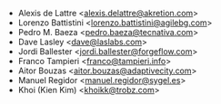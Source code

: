 - Alexis de Lattre \<<alexis.delattre@akretion.com>\>
- Lorenzo Battistini \<<lorenzo.battistini@agilebg.com>\>
- Pedro M. Baeza \<<pedro.baeza@tecnativa.com>\>
- Dave Lasley \<<dave@laslabs.com>\>
- Jordi Ballester \<<jordi.ballester@forgeflow.com>\>
- Franco Tampieri \<<franco@tampieri.info>\>
- Aitor Bouzas \<<aitor.bouzas@adaptivecity.com>\>
- Manuel Regidor \<<manuel.regidor@sygel.es>\>
- Khoi (Kien Kim) \<<khoikk@trobz.com>\>
